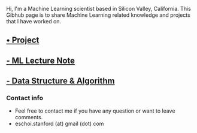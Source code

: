 Hi, I'm a Machine Learning scientist based in Silicon Valley, California. 
This Gibhub page is to share Machine Learning related knowledge and projects that I have worked on.

## [**$\bullet$** Project](project/project.md)

## [**-** ML Lecture Note](lecture_note/lecturenote.md)

## [**-** Data Structure & Algorithm](dsa/dsa.md)

### Contact info
- Feel free to contact me if you have any question or want to leave comments. 
- eschoi.stanford (at) gmail (dot) com
